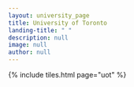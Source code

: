 ```yaml
---
layout: university_page
title: University of Toronto
landing-title: " "
description: null
image: null
author: null
---
```


{% include tiles.html page="uot" %}
